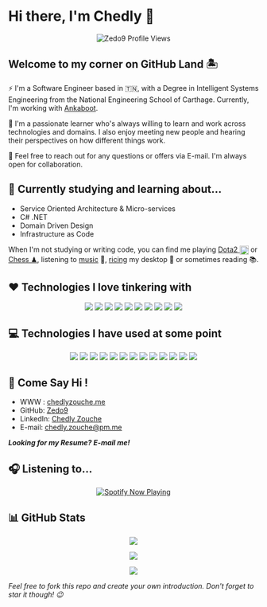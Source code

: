 # Hi there, I'm Chedly 👋

<p align="center"> <img src="https://komarev.com/ghpvc/?username=zedo9&label=🔭Stargazers&color=0e75b6&style=for-the-badge" alt="Zedo9 Profile Views" /></p>

## Welcome to my corner on GitHub Land 🏝️

⚡ I'm a Software Engineer based in 🇹🇳, with a Degree in Intelligent Systems Engineering from the National Engineering School of Carthage. Currently, I'm working with [Ankaboot](https://github.com/ankaboot-source).

📌 I'm a passionate learner who's always willing to learn and work across technologies and domains. I also enjoy meeting new people and hearing their perspectives on how different things work.

📌 Feel free to reach out for any questions or offers via E-mail. I'm always open for collaboration.

## 📗 Currently studying and learning about...

- Service Oriented Architecture & Micro-services
- C# .NET
- Domain Driven Design
- Infrastructure as Code

When I'm not studying or writing code, you can find me playing [Dota2 <img src="https://emoji.gg/assets/emoji/2036_dota2.png" height="18em" align="center"/>](https://www.dotabuff.com/players/165532487) or [Chess ♟](https://www.chess.com/member/chedlyzouche), listening to [music](https://open.spotify.com/user/zedo98) 🎵, [ricing](https://github.com/Zedo9/dotfiles) my desktop 🐧 or sometimes reading 📚.

## ❤ Technologies I love tinkering with

<!-- Use the logos provided here https://simpleicons.org/ -->

<p align="center">
<img src="https://img.shields.io/badge/c%20-%2300599C.svg?&style=for-the-badge&logo=c%2B%2B&ogoColor=white"/>
<img src="https://img.shields.io/badge/c%23-blue.svg?style=for-the-badge&logo=c-sharp&logoColor=white"/>
<img src="https://img.shields.io/badge/git%20-%23F05033.svg?&style=for-the-badge&logo=git&logoColor=white"/>
<img src="https://img.shields.io/badge/linux%20-%23333333.svg?&style=for-the-badge&logo=linux&logoColor=white"/>
<img src="https://img.shields.io/badge/bash%20-%234EAA25.svg?&style=for-the-badge&logo=gnu-bash&logoColor=white"/>
<img src="https://img.shields.io/badge/vuejs%20-%233178C6.svg?&style=for-the-badge&logo=vuedotjs&logoColor=white"/>
<img src="https://img.shields.io/badge/typescript%20-%234FC08D.svg?&style=for-the-badge&logo=typescript&logoColor=white"/>
<img src="https://img.shields.io/badge/docker%20-%232496ED.svg?&style=for-the-badge&logo=docker&logoColor=white"/>
<img src="https://img.shields.io/badge/electron%20-%2347848F.svg?&style=for-the-badge&logo=Electron&logoColor=white"/>
<img src="https://img.shields.io/badge/tailwind%20-%2338B2AC.svg?&style=for-the-badge&logo=tailwind-css&logoColor=white"/>
</p>

## 💻 Technologies I have used at some point

<p align="center">
<img src="https://img.shields.io/badge/python%20-%2314354C.svg?&style=for-the-badge&logo=python&logoColor=white"/>
<img src="https://img.shields.io/badge/angular%20-%23DD0031.svg?&style=for-the-badge&logo=angular&logoColor=white"/>
<img src="https://img.shields.io/badge/reactjs%20-%2361DAFB.svg?&style=for-the-badge&logo=react&logoColor=white"/>
<img src="https://img.shields.io/badge/c++%20-%2300599C.svg?&style=for-the-badge&logo=c%2B%2B&ogoColor=white"/>
<img src="https://img.shields.io/badge/java%20-%23007396.svg?&style=for-the-badge&logo=java&logoColor=white"/>
<img src="https://img.shields.io/badge/spring%20-%236DB33F.svg?&style=for-the-badge&logo=spring&logoColor=white"/>
<img src="https://img.shields.io/badge/mysql%20-%234479A1.svg?&style=for-the-badge&logo=mysql&logoColor=white"/>
<img src="https://img.shields.io/badge/mongodb%20-%2347A248.svg?&style=for-the-badge&logo=mongodb&logoColor=white"/>
<img src="https://img.shields.io/badge/postgresql%20-%23336791.svg?&style=for-the-badge&logo=postgresql&logoColor=white"/>
<img src="https://img.shields.io/badge/php%20-%23777BB4.svg?&style=for-the-badge&logo=php&logoColor=white"/>
<img src="https://img.shields.io/badge/oracle%20-%23F80000.svg?&style=for-the-badge&logo=oracle&logoColor=white"/>
<img src="https://img.shields.io/badge/wordpress%20-%2321759B.svg?&style=for-the-badge&logo=wordpress&logoColor=white"/>
<img src="https://img.shields.io/badge/qt%20-%2341CD52.svg?&style=for-the-badge&logo=qt&logoColor=white"/>
</p>

## 💬 Come Say Hi !

- WWW : [chedlyzouche.me](https://zedo9.github.io)
- GitHub: [Zedo9](https://github.com/zedo9)
- LinkedIn: [Chedly Zouche](https://linkedin.com/in/chedlyzouche/)
- E-mail: chedly.zouche@pm.me

_**Looking for my Resume? E-mail me!**_

## 🎧 Listening to...

<p align="center"><a href="https://open.spotify.com/user/zedo98"><img src="https://novatorem-7mwjsonyy-chedly-zouche.vercel.app/api/spotify" alt="Spotify Now Playing"  /></a></p>

## 📊 GitHub Stats

<p align="center" >
	<a href="https://github.com/zedo9">
		<img src="https://github-readme-streak-stats.herokuapp.com?user=zedo9&hide_border=true&theme=dark" />
	</a>
</p>

<p align="center" >
	<a href="https://github.com/zedo9" align="center">
		<img src="https://github-readme-stats.vercel.app/api?username=zedo9&count_private=true&show_icons=true&include_all_commits=true&hide_border=true&custom_title=Zedo's%20GitHub%20Stats&theme=dark" />
	</a>
</p>

<p align="center" >
	<a href="https://github.com/zedo9" align="center">
		<img src="https://github-readme-stats.vercel.app/api/top-langs/?username=Zedo9&langs_count=10&layout=compact&hide_border=true&theme=dark" />
	</a>
</p>

_Feel free to fork this repo and create your own introduction. Don't forget to star it though! 😉_
